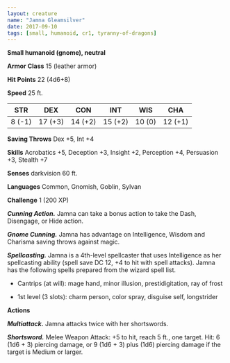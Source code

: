```yaml
---
layout: creature
name: "Jamna Gleamsilver"
date: 2017-09-10
tags: [small, humanoid, cr1, tyranny-of-dragons]
---
```


**Small humanoid (gnome), neutral**

**Armor Class** 15 (leather armor)

**Hit Points** 22 (4d6+8)

**Speed** 25 ft.

|   STR   |   DEX   |   CON   |   INT   |   WIS   |   CHA   |
|:-----:|:-----:|:-----:|:-----:|:-----:|:-----:|
| 8 (-1) | 17 (+3) | 14 (+2) | 15 (+2) | 10 (0) | 12 (+1) |

**Saving Throws** Dex +5, Int +4

**Skills** Acrobatics +5, Deception +3, Insight +2, Perception +4, Persuasion +3, Stealth +7

**Senses** darkvision 60 ft.

**Languages** Common, Gnomish, Goblin, Sylvan

**Challenge** 1 (200 XP)

***Cunning Action.*** Jamna can take a bonus action to take the Dash, Disengage, or Hide action.

***Gnome Cunning.*** Jamna has advantage on Intelligence, Wisdom and Charisma saving throws against magic.

***Spellcasting.*** Jamna is a 4th-level spellcaster that uses Intelligence as her spellcasting ability (spell save DC 12, +4 to hit with spell attacks). Jamna has the following spells prepared from the wizard spell list.

* Cantrips (at will): mage hand, minor illusion, prestidigitation, ray of frost

* 1st level (3 slots): charm person, color spray, disguise self, longstrider

**Actions**

***Multiattack.*** Jamna attacks twice with her shortswords.

***Shortsword.*** Melee Weapon Attack: +5 to hit, reach 5 ft., one target. Hit: 6 (1d6 + 3) piercing damage, or 9 (1d6 + 3) plus (1d6) piercing damage if the target is Medium or larger.

